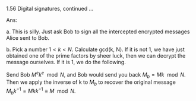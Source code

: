 1.56 Digital signatures, continued ...

Ans:

a. This is silly. Just ask Bob to sign all the intercepted encrypted messages Alice sent to Bob.

b. Pick a number $1<k<N$. Calculate gcd(k, N). If it is not 1, we have just obtained one of the prime factors by sheer luck, then we can decrypt the message ourselves. If it is 1, we do the following.

Send Bob $M^ek^e \mod N$, and Bob would send you back $M_b = Mk \mod N$. Then we apply the inverse of k to $M_b$ to recover the original message $M_bk^{-1}=Mkk^{-1}\equiv M \mod N$.